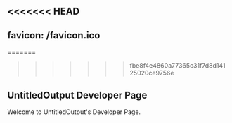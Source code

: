 <<<<<<< HEAD
---
favicon: /favicon.ico
---
=======

>>>>>>> fbe8f4e4860a77365c31f7d8d14125020ce9756e
## UntitledOutput Developer Page

Welcome to UntitledOutput's Developer Page.
